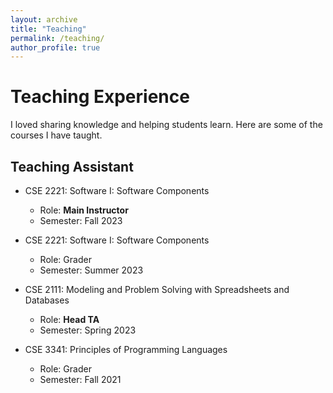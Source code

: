 ```yaml
---
layout: archive
title: "Teaching"
permalink: /teaching/
author_profile: true
---
```


# Teaching Experience

I loved sharing knowledge and helping students learn. Here are some of the courses I have taught.

## Teaching Assistant
- CSE 2221: Software I: Software Components
  - Role: <b>Main Instructor</b>
  - Semester: Fall 2023

- CSE 2221: Software I: Software Components
  - Role: Grader
  - Semester: Summer 2023

- CSE 2111: Modeling and Problem Solving with Spreadsheets and Databases 
  - Role: <b>Head TA</b>
  - Semester: Spring 2023

- CSE 3341: Principles of Programming Languages
  - Role: Grader
  - Semester: Fall 2021


